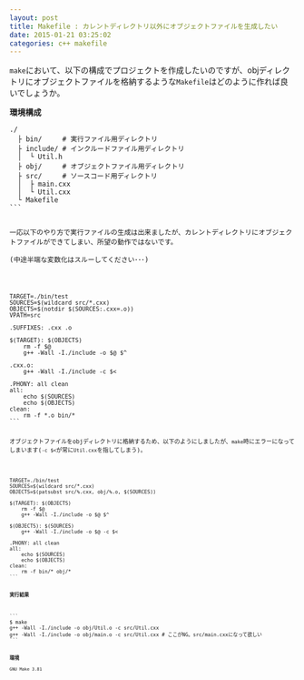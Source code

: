 ```yaml
---
layout: post
title: Makefile : カレントディレクトリ以外にオブジェクトファイルを生成したい
date: 2015-01-21 03:25:02
categories: c++ makefile
---
```

<p><code>make</code>において、以下の構成でプロジェクトを作成したいのですが、objディレクトリにオブジェクトファイルを格納するような<code>Makefile</code>はどのように作れば良いでしょうか。</p>

<p><strong>環境構成</strong></p>

<pre class="lang-none prettyprint-override"><code>./
  ├ bin/     # 実行ファイル用ディレクトリ
  ├ include/ # インクルードファイル用ディレクトリ
  │  └ Util.h
  ├ obj/     # オブジェクトファイル用ディレクトリ
  ├ src/     # ソースコード用ディレクトリ
  │  ├ main.cxx
  │  └ Util.cxx
  └ Makefile
```

<p>一応以下のやり方で実行ファイルの生成は出来ましたが、カレントディレクトリにオブジェクトファイルができてしまい、所望の動作ではないです。<br>
(中途半端な変数化はスルーしてください･･･)</p>

<pre class="lang-none prettyprint-override"><code>TARGET=./bin/test
SOURCES=$(wildcard src/*.cxx)
OBJECTS=$(notdir $(SOURCES:.cxx=.o))
VPATH=src

.SUFFIXES: .cxx .o

$(TARGET): $(OBJECTS)
    rm -f $@
    g++ -Wall -I./include -o $@ $^

.cxx.o:
    g++ -Wall -I./include -c $&lt;

.PHONY: all clean
all:
    echo $(SOURCES)
    echo $(OBJECTS)
clean:
    rm -f *.o bin/*
```

<p>オブジェクトファイルをobjディレクトリに格納するため、以下のようにしましたが、<code>make</code>時にエラーになってしまいます(<code>-c $&lt;</code>が常に<code>Util.cxx</code>を指してしまう)。</p>

<pre class="lang-none prettyprint-override"><code>TARGET=./bin/test
SOURCES=$(wildcard src/*.cxx)
OBJECTS=$(patsubst src/%.cxx, obj/%.o, $(SOURCES))

$(TARGET): $(OBJECTS)
    rm -f $@
    g++ -Wall -I./include -o $@ $^

$(OBJECTS): $(SOURCES)
    g++ -Wall -I./include -o $@ -c $&lt;

.PHONY: all clean
all:
    echo $(SOURCES)
    echo $(OBJECTS)
clean:
    rm -f bin/* obj/*
```

<p><strong>実行結果</strong></p>

```
$ make
g++ -Wall -I./include -o obj/Util.o -c src/Util.cxx
g++ -Wall -I./include -o obj/main.o -c src/Util.cxx # ここがNG。src/main.cxxになって欲しい
```

<p><strong>環境</strong><br>
<code>GNU Make 3.81</code></p>
